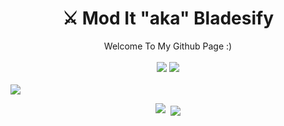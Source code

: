 <h1 align="center">⚔️ Mod It "aka" Bladesify</h1>
<div align="center">Welcome To My Github Page :)</div>
<br>
<div align="center">
    <img src="https://img.shields.io/github/followers/Bladesifyyy?label=Follower&style=social)](https://github.com/Bladesifyyy)">
    <img src="https://komarev.com/ghpvc/?username=Bladesifyyy&label=Visitor&color=blue&style=plastic">
</div>
<div>&nbsp;</div>
<img src="RPReplay_Final1720478190.mov">
<p align="center">
    <img src="Gf.gif">
    <img align="center" src="https://github-readme-stats.vercel.app/api?username=Bladesifyyy&show_icons=true&include_all_commits=true&show_icons=true&title_color=FF8B00&icon_color=DCD129&text_color=DCD129&bg_color=0F0137&border_color=FE9D2A" alt="" /> 
    <a href="https://github.com/Malam-X">
      <img align="center" src="https://github-readme-stats.anuraghazra1.vercel.app/api/top-langs/?username=Bladesifyyy&layout=compact&theme=radical&hide_border=true" />
